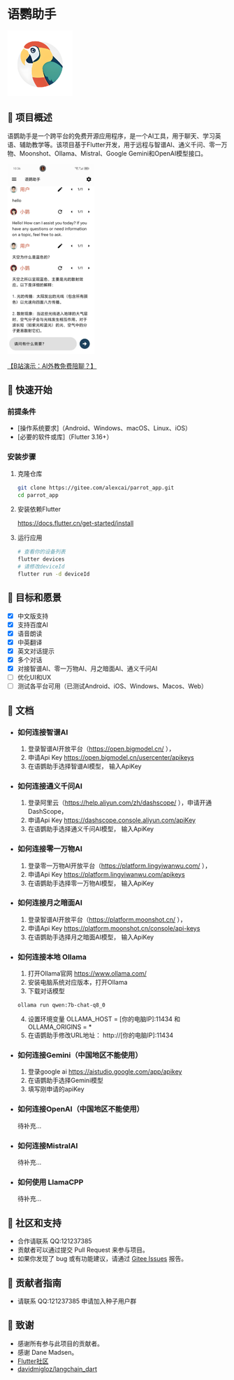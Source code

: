 # 语鹦助手
   <img src="./assets/parrot.png" width="150" height="150">

## 📌 项目概述

语鹦助手是一个跨平台的免费开源应用程序，是一个AI工具，用于聊天、学习英语、辅助教学等。该项目基于Flutter开发，用于远程与智谱AI、通义千问、零一万物、Moonshot、Ollama、Mistral、Google Gemini和OpenAI模型接口。

   <img src="./assets/ui.jpg" width="200" >

<a href="https://www.bilibili.com/video/BV1bZ421u7V7/?share_source=copy_web&vd_source=456a4760536816952cff18d98169c64e" target="_blank">【B站演示：AI外教免费陪聊？】 </a>

## 🚀 快速开始

### 前提条件

- [操作系统要求]（Android、Windows、macOS、Linux、iOS）
- [必要的软件或库]（Flutter 3.16+）

### 安装步骤

1. 克隆仓库
   ```bash
   git clone https://gitee.com/alexcai/parrot_app.git
   cd parrot_app
   ```

2. 安装依赖Flutter

   <a href="https://docs.flutter.cn/get-started/install">
   https://docs.flutter.cn/get-started/install
   </a>


3. 运行应用
   ```bash
   # 查看你的设备列表
   flutter devices
   # 请修改deviceId
   flutter run -d deviceId
   ```

## 🎯 目标和愿景

- [x] 中文版支持
- [x] 支持百度AI
- [x] 语音朗读
- [x] 中英翻译
- [x] 英文对话提示
- [x] 多个对话
- [x] 对接智谱AI、零一万物AI、月之暗面AI、通义千问AI
- [ ] 优化UI和UX
- [ ] 测试各平台可用（已测试Android、iOS、Windows、Macos、Web）

## 📘 文档
- ### 如何连接智谱AI
  1. 登录智谱AI开放平台（https://open.bigmodel.cn/ ），
  2. 申请Api Key https://open.bigmodel.cn/usercenter/apikeys
  3. 在语鹦助手选择智谱AI模型， 输入ApiKey

- ### 如何连接通义千问AI
  1. 登录阿里云（https://help.aliyun.com/zh/dashscope/ ），申请开通DashScope，
  2. 申请Api Key https://dashscope.console.aliyun.com/apiKey
  3. 在语鹦助手选择通义千问AI模型， 输入ApiKey

- ### 如何连接零一万物AI
  1. 登录零一万物AI开放平台（https://platform.lingyiwanwu.com/ ），
  2. 申请Api Key https://platform.lingyiwanwu.com/apikeys
  3. 在语鹦助手选择零一万物AI模型， 输入ApiKey

- ### 如何连接月之暗面AI
  1. 登录智谱AI开放平台（https://platform.moonshot.cn/ ），
  2. 申请Api Key https://platform.moonshot.cn/console/api-keys
  3. 在语鹦助手选择月之暗面AI模型， 输入ApiKey

- ### 如何连接本地 Ollama
  1. 打开Ollama官网 <a href="https://www.ollama.com/"> https://www.ollama.com/ </a>
  2. 安装电脑系统对应版本，打开Ollama
  3. 下载对话模型

    ```  
    ollama run qwen:7b-chat-q8_0
    ```
  4. 设置环境变量 OLLAMA_HOST = [你的电脑IP]:11434 和 OLLAMA_ORIGINS = *
  5. 在语鹦助手修改URL地址： http://[你的电脑IP]:11434

- ### 如何连接Gemini（中国地区不能使用）
    1. 登录google ai
       https://aistudio.google.com/app/apikey
    2. 在语鹦助手选择Gemini模型
    3. 填写刚申请的apiKey
  
- ### 如何连接OpenAI（中国地区不能使用）
  待补充...
- ### 如何连接MistralAI
  待补充...
- ### 如何使用 LlamaCPP 
  待补充...


## 👥 社区和支持

- 合作请联系 QQ:121237385
- 贡献者可以通过提交 Pull Request 来参与项目。
- 如果你发现了 bug 或有功能建议，请通过 [Gitee Issues](https://gitee.com/alexcai/parrot_app/issues) 报告。

## 🔑 贡献者指南

- 请联系 QQ:121237385 申请加入种子用户群

## 🙏 致谢

- 感谢所有参与此项目的贡献者。
- 感谢 Dane Madsen。 
- <a href="https://github.com/flutter/flutter">Flutter社区</a>
- <a href="https://github.com/davidmigloz/langchain_dart">davidmigloz/langchain_dart</a>